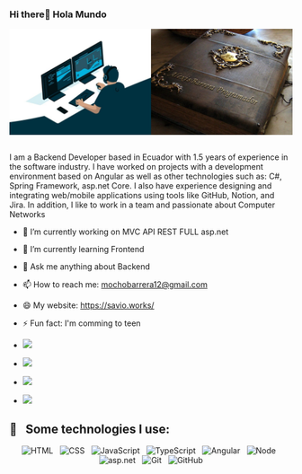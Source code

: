  ###   Hi there👋  Hola Mundo
<div style="display: flex;" align="center">
    <img src="https://github.com/Alexis-VsCode/Alexis-VsCode/blob/main/image.jpeg?raw=true">
</div>
<br>

I am a Backend Developer based in Ecuador with 1.5 years of experience in the software industry. I have worked on projects with a development environment based on Angular as well as other technologies such as: C#, Spring Framework, asp.net Core. I also have experience designing and integrating web/mobile applications using tools like GitHub, Notion, and Jira. In addition, I like to work in a team and passionate about Computer Networks


- 🔭 I’m currently working on MVC API REST FULL asp.net      
- 🌱 I’m currently learning Frontend                      
- 💬 Ask me anything about Backend                          
- 📫 How to reach me: mochobarrera12@gmail.com              
- 😄 My website: https://savio.works/
- ⚡ Fun fact: I'm comming to teen

-   <a href="https://www.instagram.com/alexei_barrera/"><img src="https://img.shields.io/badge/instagram%20@alexei_barrera-DD2476?style=for-the-badge&logo=instagram&logoColor=white"/></a>
-   <a href="https://www.facebook.com/kevin.barrerallerena/"><img src="https://img.shields.io/badge/facebook%20@kevin.barrerallerena-344E86?style=for-the-badge&logo=facebook&logoColor=white"/></a>
-   <a href="https://twitter.com/mochobarrera122/"><img src="https://img.shields.io/badge/twitter%20@mochobarrera122-0D95E8?style=for-the-badge&logo=twitter&logoColor=white"/></a>
-   <a href="https://savio.works/"><img height="30px" src="https://img.shields.io/badge/My%20Website:%20savio.works-8E2DE2?style=for-the-badge&logo=google%20chrome&logoColor=white"/></a>


## 🎯 &nbsp;&nbsp;Some technologies I use:
<p align="center">
  <img src="https://img.shields.io/badge/HTML5-E34F26?style=for-the-badge&logo=html5&logoColor=white" alt="HTML" />&nbsp;&nbsp;
  <img src="https://img.shields.io/badge/CSS3-1572B6?style=for-the-badge&logo=css3&logoColor=white" alt="CSS" />&nbsp;&nbsp;
  <img src="https://img.shields.io/badge/JavaScript-323330?style=for-the-badge&logo=javascript&logoColor=F7DF1E" alt="JavaScript" />&nbsp;&nbsp;
  <img src="https://img.shields.io/badge/TypeScript-007ACC?style=for-the-badge&logo=typescript&logoColor=white" alt="TypeScript" />&nbsp;&nbsp;
  <img src="https://img.shields.io/badge/Angular-DD0031?style=for-the-badge&logo=angular&logoColor=white" alt="Angular" />&nbsp;&nbsp;
  <img src="https://img.shields.io/badge/Node.js-43853D?style=for-the-badge&logo=node.js&logoColor=white" alt="Node" />&nbsp;&nbsp;
  <img src="https://img.shields.io/badge/asp.net-C21325?style=for-the-badge&logo=jest&logoColor=white" alt="asp.net" />&nbsp;&nbsp;
  <img src="https://img.shields.io/badge/Git-F05032?style=for-the-badge&logo=git&logoColor=white" alt="Git" />&nbsp;&nbsp;
  <img src="https://img.shields.io/badge/github%20-%23000.svg?&style=for-the-badge&logo=github&logoColor=white" alt="GitHub" />
</p>
